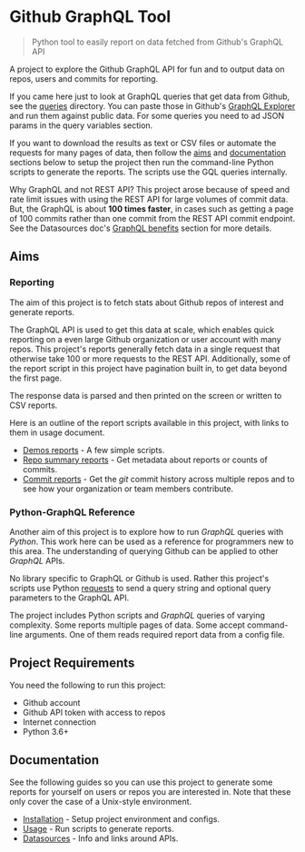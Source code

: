# Github GraphQL Tool
> Python tool to easily report on data fetched from Github's GraphQL API

A project to explore the Github GraphQL API for fun and to output data on repos, users and commits for reporting. 

If you came here just to look at GraphQL queries that get data from Github, see the [queries](/ghgql/queries) directory. You can paste those in Github's [GraphQL Explorer](https://developer.github.com/v4/explorer/) and run them against public data. For some queries you need to ad JSON params in the query variables section.

If you want to download the results as text or CSV files or automate the requests for many pages of data, then follow the [aims](#aims) and [documentation](#documentation) sections below to setup the project then run the command-line Python scripts to generate the reports. The scripts use the GQL queries internally.

Why GraphQL and not REST API? This project arose because of speed and rate limit issues with using the REST API for large volumes of commit data. But, the GraphQL is about **100 times faster**, in cases such as getting a page of 100 commits rather than one commit from the REST API commit endpoint. See the Datasources doc's [GraphQL benefits](/docs/datasources.md#graphql-benefits) section for more details.


## Aims

### Reporting

The aim of this project is to fetch stats about Github repos of interest and generate reports.

The GraphQL API is used to get this data at scale, which enables quick reporting on a even large Github organization or user account with many repos. This project's reports generally fetch data in a single request that otherwise take 100 or more requests to the REST API. Additionally, some of the report script in this project have pagination built in, to get data beyond the first page.

The response data is parsed and then printed on the screen or written to CSV reports.

Here is an outline of the report scripts available in this project, with links to them in usage document.

- [Demos reports](/docs/usage.md#demo-reports) - A few simple scripts.
- [Repo summary reports](/docs/usage.md#repo-summary-reports) - Get metadata about reports or counts of commits.
- [Commit reports](/docs/usage.md#commit-reports) - Get the _git_ commit history across multiple repos and to see how your organization or team members contribute.

### Python-GraphQL Reference

Another aim of this project is to explore how to run _GraphQL_ queries with _Python_. This work here can be used as a reference for programmers new to this area. The understanding of querying Github can be applied to other _GraphQL_ APIs.

No library specific to GraphQL or Github is used. Rather this project's scripts use Python [requests](https://requests.kennethreitz.org/en/master/) to send a query string and optional query parameters to the GraphQL API.

The project includes Python scripts and _GraphQL_ queries of varying complexity. Some reports multiple pages of data. Some accept command-line arguments. One of them reads required report data from a config file.


## Project Requirements

You need the following to run this project:

- Github account
- Github API token with access to repos
- Internet connection
- Python 3.6+


## Documentation

See the following guides so you can use this project to generate some reports for yourself on users or repos you are interested in. Note that these only cover the case of a Unix-style environment.

- [Installation](/docs/installation.md) - Setup project environment and configs.
- [Usage](/docs/usage.md) - Run scripts to generate reports.
- [Datasources](/docs/datasources.md) - Info and links around APIs.

